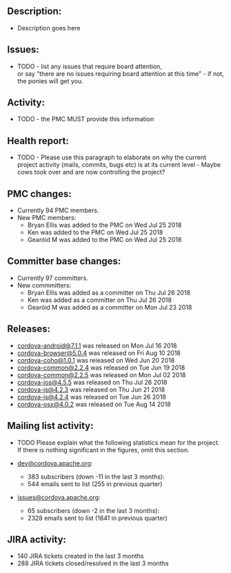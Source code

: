 ## Description: 
 - Description goes here 
   
## Issues: 
 - TODO - list any issues that require board attention,  
  or say "there are no issues requiring board attention at this time" - if 
   not, the ponies will get you. 
   
## Activity: 
 - TODO - the PMC MUST provide this information 
   
## Health report: 
 - TODO - Please use this paragraph to elaborate on why 
   the current project activity (mails, commits, bugs etc) is at its current 
   level - Maybe cows took over and are now controlling the project? 
   
## PMC changes: 
   
 - Currently 94 PMC members. 
 - New PMC members: 
    - Bryan Ellis was added to the PMC on Wed Jul 25 2018 
    - Ken was added to the PMC on Wed Jul 25 2018 
    - Gearóid M was added to the PMC on Wed Jul 25 2018 
   
## Committer base changes: 
   
 - Currently 97 committers. 
 - New commmitters: 
    - Bryan Ellis was added as a committer on Thu Jul 26 2018 
    - Ken was added as a committer on Thu Jul 26 2018 
    - Gearóid M was added as a committer on Mon Jul 23 2018 
   
## Releases: 
   
 - cordova-android@7.1.1 was released on Mon Jul 16 2018 
 - cordova-browser@5.0.4 was released on Fri Aug 10 2018 
 - cordova-coho@1.0.1 was released on Wed Jun 20 2018 
 - cordova-common@2.2.4 was released on Tue Jun 19 2018 
 - cordova-common@2.2.5 was released on Mon Jul 02 2018 
 - cordova-ios@4.5.5 was released on Thu Jul 26 2018 
 - cordova-js@4.2.3 was released on Thu Jun 21 2018 
 - cordova-js@4.2.4 was released on Tue Jun 26 2018 
 - cordova-osx@4.0.2 was released on Tue Aug 14 2018 
   
## Mailing list activity: 
   
 - TODO Please explain what the following statistics mean 
   for the project. If there is nothing significant in the figures, omit this 
   section. 
   
 - dev@cordova.apache.org:  
    - 383 subscribers (down -11 in the last 3 months): 
    - 544 emails sent to list (255 in previous quarter) 
   
 - issues@cordova.apache.org:  
    - 65 subscribers (down -2 in the last 3 months): 
    - 2328 emails sent to list (1641 in previous quarter) 
   
   
## JIRA activity: 
   
 - 140 JIRA tickets created in the last 3 months 
 - 288 JIRA tickets closed/resolved in the last 3 months 
   
